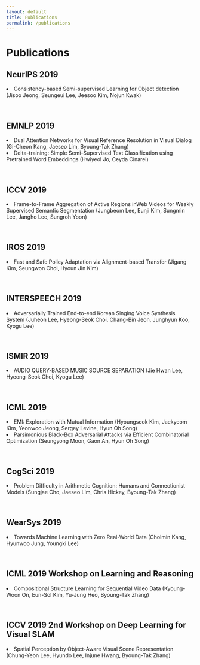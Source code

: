 ```yaml
---
layout: default
title: Publications
permalink: /publications
---
```


<link rel="stylesheet" href="/assets/css/member.css">
<link rel="stylesheet" href="/assets/css/workshop.css">

<div class="Publications content-container">
  <h1 class = "content-title">
    Publications
  </h1>
  <h2 class = "content-subtitle">
    NeurIPS 2019 
  </h2>
  <p class="content-item">
    <li>Consistency-based Semi-supervised Learning for Object detection (Jisoo Jeong, Seungeui Lee, Jeesoo Kim, Nojun Kwak)</li>
  </p>
  <br>
  <h2 class = "content-subtitle">
    EMNLP 2019 
  </h2>
  <p class="content-item">
    <li>Dual Attention Networks for Visual Reference Resolution in Visual Dialog (Gi-Cheon Kang, Jaeseo Lim, Byoung-Tak Zhang)</li>
    <li>Delta-training: Simple Semi-Supervised Text Classification using Pretrained Word Embeddings (Hwiyeol Jo, Ceyda Cinarel)</li>
  </p>

  <br>
  
  <h2 class = "content-subtitle">
    ICCV 2019 
  </h2>
  <p class="content-item">
    <li>Frame-to-Frame Aggregation of Active Regions inWeb Videos for Weakly Supervised Semantic Segmentation (Jungbeom Lee,  Eunji Kim, Sungmin Lee, Jangho Lee, Sungroh Yoon)</li>
  </p>
  
  <br>
  
  <h2 class = "content-subtitle">
    IROS 2019 
  </h2>
  <p class="content-item">
    <li>Fast and Safe Policy Adaptation via Alignment-based Transfer (Jigang Kim,  Seungwon Choi, Hyoun Jin Kim)</li>
  </p>
  
  <br>
  
  <h2 class = "content-subtitle">
    INTERSPEECH 2019 
  </h2>
  <p class="content-item">
    <li>Adversarially Trained End-to-end Korean Singing Voice Synthesis System (Juheon Lee, Hyeong-Seok Choi, Chang-Bin Jeon, Junghyun Koo, Kyogu Lee)</li>
  </p>
  
  <br>
  
  <h2 class = "content-subtitle">
    ISMIR 2019 
  </h2>
  <p class="content-item">
    <li>AUDIO QUERY-BASED MUSIC SOURCE SEPARATION (Jie Hwan Lee, Hyeong-Seok Choi, Kyogu Lee)</li>
  </p>
 
  <br>
  <h2 class = "content-subtitle">
      ICML 2019
  </h2>
  <p class="content-item">
    <li>EMI: Exploration with Mutual Information (Hyoungseok Kim, Jaekyeom Kim, Yeonwoo Jeong, Sergey Levine, Hyun Oh Song)</li>
    <li>Parsimonious Black-Box Adversarial Attacks via Efficient Combinatorial Optimization (Seungyong Moon, Gaon An, Hyun Oh Song)</li>
  </p>
  
  <br>
  
  <h2 class = "content-subtitle">
    CogSci 2019
  </h2>
  <p class="content-item">
    <li>Problem Difficulty in Arithmetic Cognition: Humans and Connectionist Models (Sungjae Cho, Jaeseo Lim, Chris Hickey, Byoung-Tak Zhang)</li>
  </p>
  
  <br>
  <h2 class = "content-subtitle">
    WearSys 2019
  </h2>
  <p class="content-item">
    <li>Towards Machine Learning with Zero Real-World Data (Cholmin Kang, Hyunwoo Jung, Youngki Lee)</li>
  </p>
  
  <br>
  <h2 class = "content-subtitle">
      ICML 2019 Workshop on Learning and Reasoning
  </h2>
  <p class="content-item">
    <li>Compositional Structure Learning for Sequential Video Data (Kyoung-Woon On, Eun-Sol Kim, Yu-Jung Heo, Byoung-Tak Zhang)</li>
  </p>
  
  <br>
  <h2 class = "content-subtitle">
      ICCV 2019 2nd Workshop on Deep Learning for Visual SLAM
  </h2>
  <p class="content-item">
    <li>Spatial Perception by Object-Aware Visual Scene Representation (Chung-Yeon Lee, Hyundo Lee, Injune Hwang, Byoung-Tak Zhang)</li>
  </p>

  
</div>
